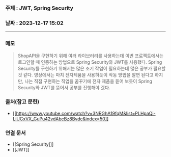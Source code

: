 ### 주제 : JWT, Spring Security

### 날짜 : 2023-12-17 15:02
----
### 메모
> ShopAPI을 구현하기 위해 여러 라이브러리를 사용하는데 이번 프로젝트에서는 로그인할 때 인증하는 방법으로 Spring Security와 JWT를 사용했다. Spring Security를 구현하기 위해서는 많은 초기 작업이 필요하는데 많은 공부가 필요할 것 같다. 영상에서는 마치 전자제품을 사용하듯이 작동 방법을 알면 된다고 하지만, 나는 직접 구현하는 직업을 꿈꾸기에 전자 제품을 뜯어 보듯이 Spring Security와 JWT를 뜯어서 공부를 진행해야 겠다.

### 출처(참고 문헌)
- [[https://www.youtube.com/watch?v=3NRGhA19fqM&list=PLHpaQi-LiUCxVX_GuPu42vdAbcBz8Bvdc&index=50]]

### 연결 문서
- [[Spring Security]]]
- [[JWT]]
